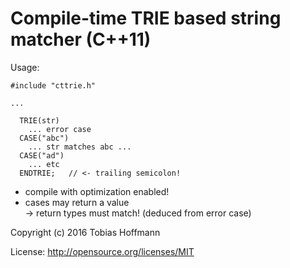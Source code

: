 # Compile-time TRIE based string matcher (C++11)

Usage:

```
#include "cttrie.h"

...

  TRIE(str)
    ... error case
  CASE("abc")
    ... str matches abc ...
  CASE("ad")
    ... etc
  ENDTRIE;   // <- trailing semicolon!
```

* compile with optimization enabled!
* cases may return a value  
  -> return types must match! (deduced from error case)


Copyright (c) 2016 Tobias Hoffmann

License: http://opensource.org/licenses/MIT

